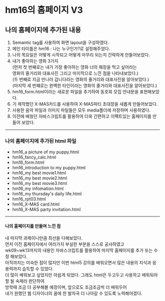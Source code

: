 # hm16의 홈페이지 V3
## 나의 홈페이지에 추가된 내용
1. Semantic tag를 사용하여 화면 layout을 구성하였다.
2. 메인 타이틀은 hm16 : 나는 누구인가?로 설정해주었다.
3. 나의 목요일은 어떻게 시작되고 어떻게 마무리 되는지 간략하게 만들어보았다.
4. 내가 좋아하는 영화 3가지<br>
   (먼저 첫 번째로는 내가 가장 좋아하는 영화 너의 췌장을 먹고 싶어라는<br>
   영화의 줄거리와 대표사진 그리고 마지막으로 느낀 점을 나타내보았다.)<br>
   (두 번째로 지금 만나러 갑니다라는 영화의 줄거리와 대표사진을 알아보았다.)<br>
   (마지막 세 번째로는 완벽한 타인이라는 영화의 줄거리와 대표사진을 알아보았다.)
5. hm16_form.html이라는 새로운 파일을 추가하여 동호회 모집 안내문을 표현해보았다.
6. 기 제작했던 X-MAS카드를 사용하여 X-MAS파티 초대장을 새롭게 만들어보았다.
7. 사용한 음악 파일과 이미지 파일들은 모두 media폴더에 저장하며 사용하였다.
8. 이전에 배웠던 자바스크립트를 활용하여 더욱 간편하고 이펙트있는 홈페이지를 만들어 보았다.
---------------------------------------------------------------------------------------------------------------------------------------------------------------------------------
### 나의 홈페이지에 추가된 html 파일
- hm16_a picture of my puppy.html
- hm16_fancy_calc.html
- hm16_form.html
- hm16_introduction to my puppy.html
- hm16_my best movie1.html
- hm16_my best movie2.html
- hm16_my best movie3.html
- hm16_my infomation.html
- hm16_my thursday's daily life.html
- hm16_rpt03.html
- hm16_X-MAS card.html
- hm16_X-MAS party invitation.html
---------------------------------------------------------------------------------------------------------------------------------------------------------------------------------
#### 나의 홈페이지를 만들며 느낀 점
내 마지막 과제이니만큼 최선을 다해보았다.<br>
먼저 이전 홈페이지에서 여러가지 부실한 부분을 스스로 공사하였고<br>
wk09~wk13까지의 내용인 자바스크립트를 활용하여 마지막 홈페이지를 추가 또는 수정 해보았다.<br>
아직까지는 미숙한 점이 많지만 이번 html5 강의를 배워오면서 많은 내용의 지식과 응용력까지 습득할 수 있었다.<br>
더 많이 배워보고 싶었지만 아쉽게 되었다. 그래도 html은 두고두고 사용하고 배워둬야 할 될 숙제라 판단하여<br>
방학때 조금 더 공부해볼 예정이며, 앞으로도 조금조금씩 더 배워두어<br>
내가 원했던 웹 디자이너의 꿈에 한 발자국 더 나아갈 수 있도록 노력해야겠다.
